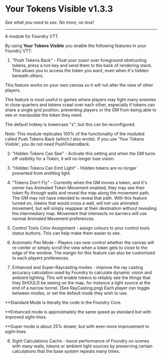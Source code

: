 # Your Tokens Visible v1.3.3
*See what you need to see. No more, no less!*
***
A module for Foundry VTT.

By using **Your Tokens Visible** you enable the following features in your Foundry VTT:

1. "Push Tokens Back" - Float your cusor over foreground obstructing tokens, press a hot-key and send them to the back of rendering stack. This allows you to access the token you want, even when it's hidden beneath others.

This feature works on your own canvas so it will not alter the view of other players.
 
This feature is most useful in games where players may fight many enemies in close quarters and tokens crawl over each other, especially if tokens can share a single grid position,  preventing players or the GM from being able to see or manipulate the token they need.

The default hotkey is lowercase "z", but this can be reconfigured.

Note: This module replicates 100% of the functionality of the moduled called Push Tokens Back (which I also wrote). If you use 'Your Tokens Visible', you do not need PushTokensBack.

2. "Hidden Tokens Can See" - Activate this setting and when the GM turns off visibility for a Token, it will no longer lose vision. 

3. "Hidden Tokens Can Emit Light" - Hidden tokens are no longer prevented from emitting light.  

4. "Tokens Don't Fly" - Currently when the GM moves a token, and it's owner has Animated Token Movement enabled, they may see their token fly through walls and reveal the map along the movement path.  The GM may not have intended to reveal that path.  With this feature turned on, tokens that would cross a wall, will not use animated movement, but will simply  reappear at their destination without revealing the intermediary map.  Movement that intersects no barriers will use normal Animated Movement preferences.

5. Control Tools Color Assignment - assign colours to your control tools status buttons. This can help make them easier to see. 

6. Automatic Pan Mode - Players can now control whether the canvas will re-center or simply scroll the view when a token gets to close to the edge of the window. The margin for this feature can also be customized to each players preferences.

7. Enhanced and Super-Raycasting modes - improve the ray casting accuracy calculation used by Foundry to calculate dynamic vision and ambient lighting. This will enable tokens to reliably see the things that they SHOULD be seeing on the map, for instance a light source at the end of a narrow tunnel. (See RayCasting.png) Each player can toggle between modes, or set the default mode they wish to use.

**Standard Mode is literally the code in the Foundry Core.

**Enhanced mode is approximately the same speed as standard but with improved sight-lines.

**Super mode is about 25% slower, but with even more improvement to sight-lines

8. Sight Calculations Cache - boost performance of Foundry on scenes with many walls, tokens or ambient light sources by preserving certain calculations that the base system repeats many times.












